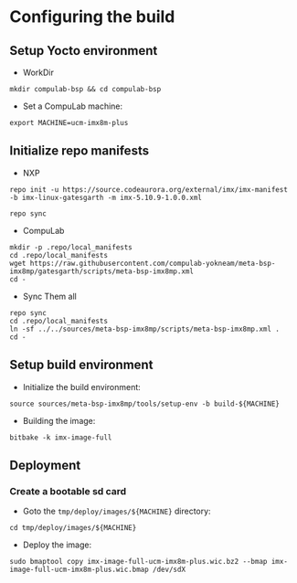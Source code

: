 # Configuring the build

## Setup Yocto environment

* WorkDir
```
mkdir compulab-bsp && cd compulab-bsp
```
* Set a CompuLab machine:
```
export MACHINE=ucm-imx8m-plus
```

## Initialize repo manifests

* NXP
```
repo init -u https://source.codeaurora.org/external/imx/imx-manifest  -b imx-linux-gatesgarth -m imx-5.10.9-1.0.0.xml

repo sync
```

* CompuLab
```
mkdir -p .repo/local_manifests
cd .repo/local_manifests
wget https://raw.githubusercontent.com/compulab-yokneam/meta-bsp-imx8mp/gatesgarth/scripts/meta-bsp-imx8mp.xml
cd -
```

* Sync Them all
```
repo sync
cd .repo/local_manifests
ln -sf ../../sources/meta-bsp-imx8mp/scripts/meta-bsp-imx8mp.xml .
cd -
```

## Setup build environment

* Initialize the build environment:
```
source sources/meta-bsp-imx8mp/tools/setup-env -b build-${MACHINE}
```
* Building the image:
```
bitbake -k imx-image-full
```

## Deployment
### Create a bootable sd card

* Goto the `tmp/deploy/images/${MACHINE}` directory:
```
cd tmp/deploy/images/${MACHINE}
```

* Deploy the image:
```
sudo bmaptool copy imx-image-full-ucm-imx8m-plus.wic.bz2 --bmap imx-image-full-ucm-imx8m-plus.wic.bmap /dev/sdX
```
